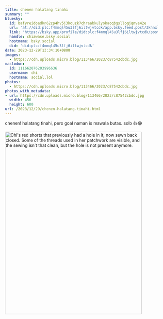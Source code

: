 ```yaml
---
title: chenen halatang tinahi
summary: ""
bluesky:
  id: bafyreidoadkn62zp4hv5j3kouzk7chraabkulyokaoqbgsllogjqnve42e
  url: 'at://did:plc:f4mmql45u3lfj6iltwjvtcdk/app.bsky.feed.post/3khnxlgfvrm2h'
  link: 'https://bsky.app/profile/did:plc:f4mmql45u3lfj6iltwjvtcdk/post/3khnxlgfvrm2h'
  handle: chiawase.bsky.social
  hostname: bsky.social
  did: 'did:plc:f4mmql45u3lfj6iltwjvtcdk'
date: 2023-12-29T13:34:10+0800
images:
  - https://cdn.uploads.micro.blog/113466/2023/c87542cbdc.jpg
mastodon:
  id: 111662076203996636
  username: chi
  hostname: social.lol
photos:
  - https://cdn.uploads.micro.blog/113466/2023/c87542cbdc.jpg
photos_with_metadata:
- url: https://cdn.uploads.micro.blog/113466/2023/c87542cbdc.jpg
  width: 450
  height: 600
url: /2023/12/29/chenen-halatang-tinahi.html
---
```


chenen! halatang tinahi, pero goal naman is mawala butas. solb 👍😂

<img src="/img/uploads/2023/c87542cbdc.jpg" width="450" height="600" alt="Chi's red shorts that previously had a hole in it, now sewn back closed. Some of the threads used in her patchwork are visible, and the sewing isn't that clean, but the hole is not present anymore.">
